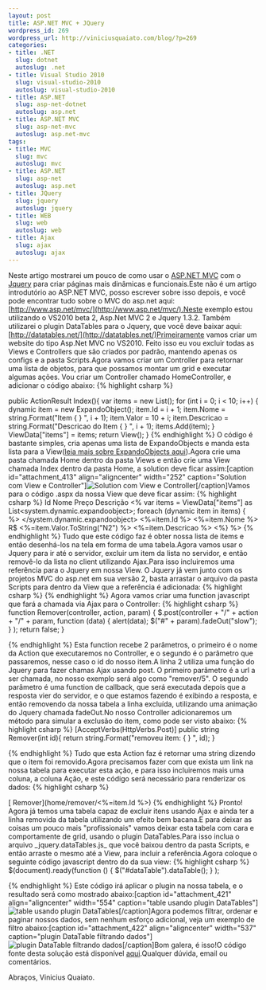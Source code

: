 ```yaml
--- 
layout: post
title: ASP.NET MVC + JQuery
wordpress_id: 269
wordpress_url: http://viniciusquaiato.com/blog/?p=269
categories: 
- title: .NET
  slug: dotnet
  autoslug: .net
- title: Visual Studio 2010
  slug: visual-studio-2010
  autoslug: visual-studio-2010
- title: ASP.NET
  slug: asp-net-dotnet
  autoslug: asp.net
- title: ASP.NET MVC
  slug: asp-net-mvc
  autoslug: asp.net-mvc
tags: 
- title: MVC
  slug: mvc
  autoslug: mvc
- title: ASP.NET
  slug: asp-net
  autoslug: asp.net
- title: JQuery
  slug: jquery
  autoslug: jquery
- title: WEB
  slug: web
  autoslug: web
- title: Ajax
  slug: ajax
  autoslug: ajax
---
```

Neste artigo mostrarei um pouco de como usar o [ASP.NET MVC](http://www.asp.net/mvc/) com o [Jquery](http://www.jquery.com) para criar páginas mais dinâmicas e funcionais.Este não é um artigo introdutório ao ASP.NET MVC, posso escrever sobre isso depois, e você pode encontrar tudo sobre o MVC do asp.net aqui: [http://www.asp.net/mvc/](http://www.asp.net/mvc/).Neste exemplo estou utilizando o VS2010 beta 2, Asp.Net MVC 2 e Jquery 1.3.2. Também utilizarei o plugin DataTables para o Jquery, que você deve baixar aqui: [http://datatables.net/](http://datatables.net/)Primeiramente vamos criar um website do tipo Asp.Net MVC no VS2010. Feito isso eu vou excluir todas as Views e Controllers que são criados por padrão, mantendo apenas os configs e a pasta Scripts.Agora vamos criar um Controller para retornar uma lista de objetos, para que possamos montar um grid e executar algumas ações. Vou criar um Controller chamado HomeController, e adicionar o código abaixo:
{% highlight csharp %}

public ActionResult Index(){
var items = new List<expandoobject>();
    for (int i = 0;
    i < 10;
    i++)    {        dynamic item = new ExpandoObject();
    item.Id = i + 1;
    item.Nome = string.Format("Item {
}
", i + 1);
    item.Valor = 10 + i;
    item.Descricao = string.Format("Descricao do Item {
}
", i + 1);
    items.Add(item);
    }
    ViewData["items"] = items;
    return View();
    }
</expandoobject>
{% endhighlight %}
O código é bastante simples, cria apenas uma lista de ExpandoObjects e manda esta lista para a View([leia mais sobre ExpandoObjects aqui](http://viniciusquaiato.com/blog/expandoobject-dinamismo-dotnet-4/)).Agora crie uma pasta chamada Home dentro da pasta Views e então crie uma View chamada Index dentro da pasta Home, a solution deve ficar assim:[caption id="attachment_413" align="aligncenter" width="252" caption="Solution com View e Controller"]![Solution com View e Controller](http://viniciusquaiato.com/blog/wp-content/uploads/2009/12/Solution-com-View-e-Controller.jpg "Solution com View e Controller")[/caption]Vamos para o código .aspx da nossa View que deve ficar assim:
{% highlight csharp %}
            <thead>                <tr style="background-color:#aabbcc;
    color:#fff;
    ">                    <th style="width: 50px;
    ">                        Id                    </th>                    <th style="width: 100px;
    ">                        Nome                    </th>                    <th style="width: 70px;
    ">                        Preço                    </th>                    <th style="width: 200px;
    ">                        Descrição                    </th>                </tr>            </thead>            <tbody>                <%
var items = ViewData["items"] as List<system.dynamic.expandoobject>;
    foreach (dynamic item in items)                    {                %>                </system.dynamic.expandoobject><tr id="<%=item.Id %>">                    <td>                        <%=item.Id %>                    </td>                    <td>                        <%=item.Nome %>                    </td>                    <td>                        R$                        <%=item.Valor.ToString("N2") %>                    </td>                    <td>                        <%=item.Descricao %>                    </td>                </tr>                <%}
 %>            </tbody>        </table>    </div></body></html>
{% endhighlight %}
Tudo que este código faz é obter nossa lista de items e então desenhá-los na tela em forma de uma tabela.Agora vamos usar o Jquery para ir até o servidor, excluir um item da lista no servidor, e então removê-lo da lista no client utilizando Ajax.Para isso incluiremos uma referência para o Jquery em nossa View. O Jquery já vem junto com os projetos MVC do asp.net em sua versão 2, basta arrastar o arquivo da pasta Scripts para dentro da View que a referência é adicionada:
{% highlight csharp %}
</script></head>
{% endhighlight %}
Agora vamos criar uma function javascript que fará a chamada via Ajax para o Controller:
{% highlight csharp %}
function Remover(controller, action, param) {    $.post(controller + "/" + action + "/" + param,    function (data) {        alert(data);
    $("#" + param).fadeOut("slow");
    }
);
    return false;
    }

{% endhighlight %}
Esta function recebe 2 parâmetros, o primeiro é o nome da Action que executaremos no Controller, e o segundo é o parâmetro que passaremos, nesse caso o id do nosso item.A linha 2 utiliza uma função do Jquery para fazer chamas Ajax usando post. O primeiro parâmetro é a url a ser chamada, no nosso exemplo será algo como "remover/5". O segundo parâmetro é uma function de callback, que será executada depois que a resposta vier do servidor, e o que estamos fazendo é exibindo a resposta, e então removendo da nossa tabela a linha excluída, utilizando uma animação do Jquery chamada fadeOut.No nosso Controller adicionaremos um método para simular a exclusão do item, como pode ser visto abaixo:
{% highlight csharp %}
[AcceptVerbs(HttpVerbs.Post)]
public string Remover(int id){    return string.Format("removeu item: {
}
", id);
    }

{% endhighlight %}
Tudo que esta Action faz é retornar uma string dizendo que o item foi removido.Agora precisamos fazer com que exista um link na nossa tabela para executar esta ação, e para isso incluiremos mais uma coluna, a coluna Ação, e este código será necessário para renderizar os dados:
{% highlight csharp %}
<td>    [        Remover](home/remover/<%=item.Id %>)</td>
{% endhighlight %}
Pronto! Agora já temos uma tabela capaz de excluir itens usando Ajax e ainda ter a linha removida da tabela utilizando um efeito bem bacana.E para deixar as coisas um pouco mais "profissionais" vamos deixar esta tabela com cara e comportamente de grid, usando o plugin DataTables.Para isso inclua o arquivo _jquery.dataTables.js_ que você baixou dentro da pasta Scripts, e então arraste o mesmo até a View, para incluir a referência.Agora coloque o seguinte código javascript dentro do <head></head> da sua view:
{% highlight csharp %}
$(document).ready(function () {    $("#dataTable").dataTable();
    }
);
    
{% endhighlight %}
Este código irá aplicar o plugin na nossa tabela, e o resultado será como mostrado abaixo:[caption id="attachment_421" align="aligncenter" width="554" caption="table usando plugin DataTables"]![table usando plugin DataTables](http://viniciusquaiato.com/blog/wp-content/uploads/2009/12/table-usando-plugin-DataTables.jpg "table usando plugin DataTables")[/caption]Agora podemos filtrar, ordenar e paginar nossos dados, sem nenhum esforço adicional, veja um exemplo de filtro abaixo:[caption id="attachment_422" align="aligncenter" width="537" caption="plugin DataTable filtrando dados"]![plugin DataTable filtrando dados](http://viniciusquaiato.com/blog/wp-content/uploads/2009/12/plugin-DataTable-filtrando-dados.jpg "plugin DataTable filtrando dados")[/caption]Bom galera, é isso!O código fonte desta solução está disponível [aqui](http://viniciusquaiato.com/files/codesamples/MVC/mvcjquerysite.rar).Qualquer dúvida, email ou comentários.

Abraços,
Vinicius Quaiato.
